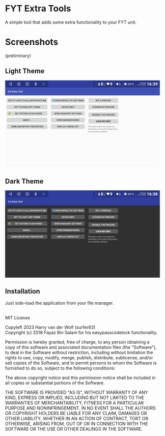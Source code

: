 
# FYT Extra Tools
A simple tool that adds some extra functionality to your FYT unit.


# Screenshots
(preliminary)<br>
## Light Theme
![light theme](https://github.com/hvdwolf/FET/raw/main/images/lighttheme.png)
## Dark Theme
![dark theme](https://github.com/hvdwolf/FET/raw/main/images/darktheme.png)


## Installation
Just side-load the application from your file manager.<br><br>


MIT License

Copyleft 2023 Harry van der Wolf (surfer63)<br>
Copyright (c) 2018 Fayaz Bin Salam for his easypasscodelock functionality.

Permission is hereby granted, free of charge, to any person obtaining a copy
of this software and associated documentation files (the "Software"), to deal
in the Software without restriction, including without limitation the rights
to use, copy, modify, merge, publish, distribute, sublicense, and/or sell
copies of the Software, and to permit persons to whom the Software is
furnished to do so, subject to the following conditions:

The above copyright notice and this permission notice shall be included in all
copies or substantial portions of the Software.

THE SOFTWARE IS PROVIDED "AS IS", WITHOUT WARRANTY OF ANY KIND, EXPRESS OR
IMPLIED, INCLUDING BUT NOT LIMITED TO THE WARRANTIES OF MERCHANTABILITY,
FITNESS FOR A PARTICULAR PURPOSE AND NONINFRINGEMENT. IN NO EVENT SHALL THE
AUTHORS OR COPYRIGHT HOLDERS BE LIABLE FOR ANY CLAIM, DAMAGES OR OTHER
LIABILITY, WHETHER IN AN ACTION OF CONTRACT, TORT OR OTHERWISE, ARISING FROM,
OUT OF OR IN CONNECTION WITH THE SOFTWARE OR THE USE OR OTHER DEALINGS IN THE
SOFTWARE.
```
